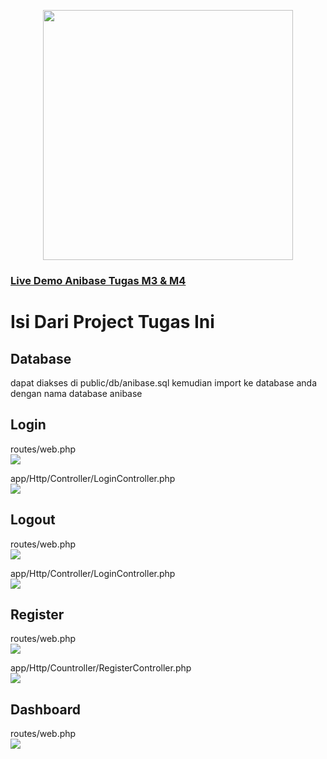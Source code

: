 <p align="center"><a href="https://anibase.000webhostapp.com" target="_blank"><img src="https://anibase.000webhostapp.com/img/anibase.png" width="400"></a></p>

### <a href="https://anibase.000webhostapp.com" target="_blank">Live Demo Anibase Tugas M3 & M4</a>

# Isi Dari Project Tugas Ini

## Database

dapat diakses di public/db/anibase.sql kemudian import ke database anda dengan nama database anibase

## Login

routes/web.php<br>
<img src="https://anibase.000webhostapp.com/img/login1.png">

app/Http/Controller/LoginController.php<br>
<img src="https://anibase.000webhostapp.com/img/login2.png">

## Logout

routes/web.php<br>
<img src="https://anibase.000webhostapp.com/img/logout2.png">

app/Http/Controller/LoginController.php<br>
<img src="https://anibase.000webhostapp.com/img/logout.png">

## Register

routes/web.php<br>
<img src="https://anibase.000webhostapp.com/img/register.png">

app/Http/Countroller/RegisterController.php<br>
<img src="https://anibase.000webhostapp.com/img/register2.png">

## Dashboard

routes/web.php<br>
<img src="https://anibase.000webhostapp.com/img/dashboard.png">
